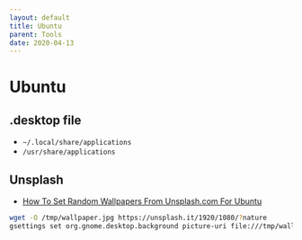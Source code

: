 ```yaml
---
layout: default
title: Ubuntu
parent: Tools
date: 2020-04-13
---
```


# Ubuntu

## .desktop file

- `~/.local/share/applications`
- `/usr/share/applications`


## Unsplash

- [How To Set Random Wallpapers From Unsplash.com For Ubuntu](http://youness.net/linux/set-random-wallpapers-unsplash-com-ubuntu)

```bash
wget -O /tmp/wallpaper.jpg https://unsplash.it/1920/1080/?nature
gsettings set org.gnome.desktop.background picture-uri file:///tmp/wallpaper.jpg
```
